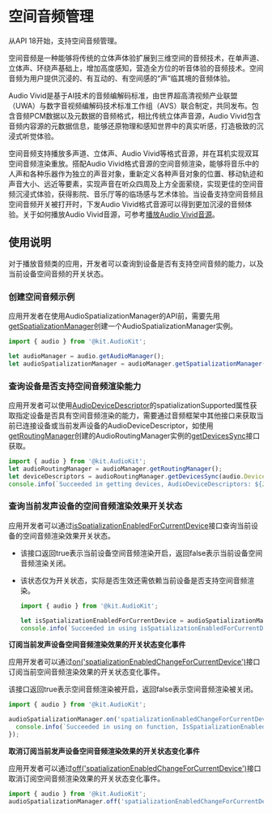 # 空间音频管理
<!--Kit: Audio Kit-->
<!--Subsystem: Multimedia-->
<!--Owner: @songshenke-->
<!--Designer: @caixuejiang; @hao-liangfei; @zhanganxiang-->
<!--Tester: @Filger-->
<!--Adviser: @w_Machine_cc-->

从API 18开始，支持空间音频管理。

空间音频是一种能够将传统的立体声体验扩展到三维空间的音频技术，在单声道、立体声、环绕声基础上，增加高度感知，营造全方位的听音体验的音频技术。空间音频为用户提供沉浸的、有互动的、有空间感的“声”临其境的音频体验。

Audio Vivid是基于AI技术的音频编解码标准，由世界超高清视频产业联盟（UWA）与数字音视频编解码技术标准工作组（AVS）联合制定，共同发布。包含音频PCM数据以及元数据的音频格式，相比传统立体声音源，Audio Vivid包含音频内容源的元数据信息，能够还原物理和感知世界中的真实听感，打造极致的沉浸式听觉体验。

空间音频支持播放多声道、立体声、Audio Vivid等格式音源，并在耳机实现双耳空间音频渲染重放。搭配Audio Vivid格式音源的空间音频渲染，能够将音乐中的人声和各种乐器作为独立的声音对象，重新定义各种声音对象的位置、移动轨迹和声音大小、远近等要素，实现声音在听众四周及上方全面萦绕，实现更佳的空间音频沉浸式体验，获得影院、音乐厅等的临场感与艺术体验。当设备支持空间音频且空间音频开关被打开时，下发Audio Vivid格式音源可以得到更加沉浸的音频体验。关于如何播放Audio Vivid音源，可参考[播放Audio Vivid音源](using-ohaudio-for-playback.md#播放audio-vivid格式音源)。

## 使用说明

对于播放音频类的应用，开发者可以查询到设备是否有支持空间音频的能力，以及当前设备空间音频的开关状态。

### 创建空间音频示例

应用开发者在使用AudioSpatializationManager的API前，需要先用[getSpatializationManager](../../reference/apis-audio-kit/arkts-apis-audio-AudioManager.md#getspatializationmanager18)创建一个AudioSpatializationManager实例。

  ```ts
  import { audio } from '@kit.AudioKit';

  let audioManager = audio.getAudioManager();
  let audioSpatializationManager = audioManager.getSpatializationManager();
  ```

### 查询设备是否支持空间音频渲染能力

应用开发者可以使用[AudioDeviceDescriptor](../../reference/apis-audio-kit/arkts-apis-audio-i.md#audiodevicedescriptor)的spatializationSupported属性获取指定设备是否具有空间音频渲染的能力，需要通过音频框架中其他接口来获取当前已连接设备或当前发声设备的AudioDeviceDescriptor，如使用[getRoutingManager](../../reference/apis-audio-kit/arkts-apis-audio-AudioManager.md#getRoutingManager9)创建的AudioRoutingManager实例的[getDevicesSync](../../reference/apis-audio-kit/arkts-apis-audio-AudioRoutingManager.md#getDevicesSync10)接口获取。

  ```ts
  import { audio } from '@kit.AudioKit';
  let audioRoutingManager = audioManager.getRoutingManager();
  let deviceDescriptors = audioRoutingManager.getDevicesSync(audio.DeviceFlag.OUTPUT_DEVICES_FLAG);
  console.info(`Succeeded in getting devices, AudioDeviceDescriptors: ${JSON.stringify(deviceDescriptors)}.`);
  ```

### 查询当前发声设备的空间音频渲染效果开关状态

应用开发者可以通过[isSpatializationEnabledForCurrentDevice](../../reference/apis-audio-kit/arkts-apis-audio-AudioSpatializationManager.md#isspatializationenabledforcurrentdevice18)接口查询当前设备的空间音频渲染效果开关状态。

- 该接口返回true表示当前设备空间音频渲染开启，返回false表示当前设备空间音频渲染关闭。
- 该状态仅为开关状态，实际是否生效还需依赖当前设备是否支持空间音频渲染。

  ```ts
  import { audio } from '@kit.AudioKit';

  let isSpatializationEnabledForCurrentDevice = audioSpatializationManager.isSpatializationEnabledForCurrentDevice();
  console.info(`Succeeded in using isSpatializationEnabledForCurrentDevice function, IsSpatializationEnabledForCurrentDevice: ${isSpatializationEnabledForCurrentDevice}.`);
  ```

**订阅当前发声设备空间音频渲染效果的开关状态变化事件**

应用开发者可以通过[on('spatializationEnabledChangeForCurrentDevice')](../../reference/apis-audio-kit/arkts-apis-audio-AudioSpatializationManager.md#onspatializationenabledchangeforcurrentdevice18)接口订阅当前空间音频渲染效果的开关状态变化事件。

该接口返回true表示空间音频渲染被开启，返回false表示空间音频渲染被关闭。

  ```ts
  import { audio } from '@kit.AudioKit';

  audioSpatializationManager.on('spatializationEnabledChangeForCurrentDevice', (isSpatializationEnabledForCurrentDevice: boolean) => {
    console.info(`Succeeded in using on function, IsSpatializationEnabledForCurrentDevice: ${isSpatializationEnabledForCurrentDevice}.`);
  });
  ```

**取消订阅当前发声设备空间音频渲染效果的开关状态变化事件**

应用开发者可以通过[off('spatializationEnabledChangeForCurrentDevice')](../../reference/apis-audio-kit/arkts-apis-audio-AudioSpatializationManager.md#offspatializationenabledchangeforcurrentdevice18)接口取消订阅空间音频渲染效果的开关状态变化事件。

  ```ts
  import { audio } from '@kit.AudioKit';
  audioSpatializationManager.off('spatializationEnabledChangeForCurrentDevice');
  ```